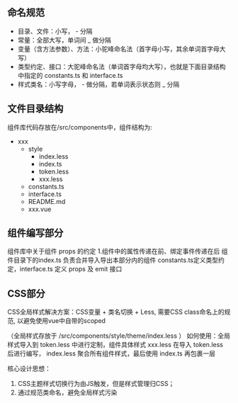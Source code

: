 ## 命名规范

- 目录、文件：小写， \- 分隔
- 常量：全部大写，单词间 \_ 做分隔
- 变量（含方法参数）、方法：小驼峰命名法（首字母小写，其余单词首字母大写）
- 类型约定、接口：大驼峰命名法（单词首字母均大写），也就是下面目录结构中指定的 constants.ts 和 interface.ts
- 样式类名：小写字母， \- 做分隔，若单词表示状态则 \_ 分隔

## 文件目录结构

组件库代码存放在/src/components中，组件结构为:

- xxx
  - style
    - index.less
    - index.ts
    - token.less
    - xxx.less
  - constants.ts
  - interface.ts
  - README.md
  - xxx.vue

## 组件编写部分

组件库中关于组件 props 的约定 1.组件中的属性传递在前、绑定事件传递在后
组件目录下的index.ts 负责合并导入导出本部分内的组件
constants.ts定义类型约定，interface.ts 定义 props 及 emit 接口

## CSS部分

CSS全局样式解决方案：CSS变量 + 类名切换 + Less, 需要CSS class命名上的规范, 以避免使用vue中自带的scoped

（全局样式存放于 /src/components/style/theme/index.less ）
如何使用：全局样式导入到 token.less 中进行定制，组件具体样式 xxx.less 在导入 token.less 后进行编写， index.less 聚合所有组件样式，最后使用 index.ts 再包裹一层

核心设计思想：

1. CSS主题样式切换行为由JS触发，但是样式管理归CSS；
2. 通过规范类命名，避免全局样式污染
